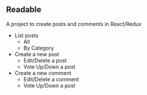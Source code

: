 ## Readable

A project to create posts and comments in React/Redux

- List posts
    - All
    - By Category
- Create a new post
    - Edit/Delete a post
    - Vote Up/Down a post
- Create a new comment
    - Edit/Delete a comment
    - Vote Up/Down a post
